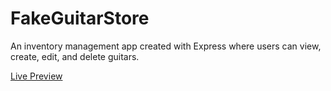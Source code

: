 # FakeGuitarStore
An inventory management app created with Express where users can view, create, edit, and delete guitars.

[Live Preview](https://afternoon-plateau-67652.herokuapp.com/)

